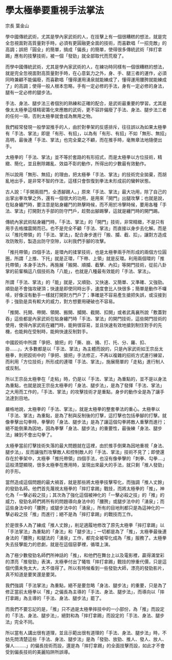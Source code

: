 # 學太極拳要重視手法掌法

宗長
葉金山

學中國傳統武術，尤其是學內家武術的人，在技擊上有一個很糟糕的想法，就是完全忽視面對高質量對手時，必須有更圓融更全面的技術，而喜歡唱「一招克敵」的高調；誤把「圓全」的簡單，搞成「偏長」的簡單，使得很多傳統武術「摔打拿踢」應有的技擊技術，被一個「發勁」就全部取代而荒廢了。

而學中國傳統武術，尤其是學內家武術的人，在練功時同樣有一個很糟糕的想法，就是完全忽視面對高質量對手時，在心意氣力之外，身、手、腿三者的運作，必須同時兼顧不能偏廢，而喜歡唱「懂得運用湧泉就能練成了，懂得運用腰胯就能練成了」的高調；使得一般人根本忽略，手有一定必修的手法，身有一定必修的身法，腿有一定必修的腿步法。

手法、身法、腿步法三者個別的熟練和正確的配合，是武術最重要的學習。尤其是像太太極拳這樣精密籌化來應敵的武術，更不容許偏廢了手法、身法、腿步法三者的任何一項，否則太極拳就會成為無用之物。

我們經常發現一般學習推手的人，由於對拳架的反感排斥，往往誤以為如果太極拳有「手法、掌法」即是「有形、有招」，以為有「有形、有招」不如「無形、無招」高明，最後連「手法、掌法」也完全棄之不顧，而在推手時，毫無章法地隨便出手。

太極拳的「手法、掌法」並不等於套路的有形招式，而是太極拳以方位技術，精緻、簡化，並且刪除雜亂、效益不彰的動作，所得出的少數最有效動作。

所以說用「無形、無招」的理由，把太極拳「手法、掌法」的技術完全拋棄，而胡亂地出手，是非常不智的作法，這樣只會恢復到拳法未形成前的蠻幹狀態。

古人說：「手開兩扇門，全憑腳踢人。」原來「手法、掌法」最大功用，除了自己的出掌出拳攻擊之外，還有一個很大的功用，是用來「開門」出腿攻擊；也就是說，在貼身纏鬥時，要注意是貼身纏鬥的熱擊時候，而不用於冷擊時候，要用各種「手法、掌法」打開對方手部的防守門戶，趁勢出腳踢擊，這就是纏鬥時的開門踢。

傳統內家武術貼身纏鬥時，「手法、掌法」的「開門」技術，非常精緻，不是只有用手去格擋震開而已。也不是完全不顧「手法、掌法」而直接以身步去化解。而是以「推托帶領」的「手法、掌法」，配合身步進行「搬、攔、截、扣」，讓對方造成攻防敗形，製造出防守空隙，以利我們手腳的攻擊。

「推托帶領」四個手法，是環內的揉掌技術，也是太極拳兩手所形成的兩個方位圓圈，所謂「上推、下托」就是正環，「下帶、上領」就是反環。利用兩個環的「推托帶領」本身手法外，再施展「搬開、順攔、截擊、內扣」等開門技術，從前八卦掌的前輩稱這八個技術為「八能」，也就是八種最有效能的「手法、掌法」。

所謂「手法、掌法」的「能」就是，又順勁、又快速、又簡單、又準確、又強勁。順勁是不會強攻硬頂；快速是即使同時出手，速度會比人快很多；簡單是動作不囉嗦，好像沒有動手一樣就打開對方門戶了；準確是不容易產生搶把失誤，或沒接到手；強勁是具有較大的威力，對方想要用硬破也不容易。

「推開、托開、帶開、領開、搬開、攔開、截開、扣開」或者武禹襄所說「敷蓋對吞」這些都是內家武術在貼身纏鬥時「手法、掌法」的開門技術，這些開門技術的使用，使得內家武術在纏鬥時，能夠很容易，並且快速有效地搶到制住對手的先機，也能夠在受制時，能夠快速反制對手。

中國跤術中所謂「爭把、搶把」的「撕、崩、捅、打、托、分、羅、扣、掛......」，大多數都是以「手法、掌法」為主體而說的，只是內家武術如王宗岳太極拳，則把跤術中的「爭把、搶把」手法修正，不再以複雜的招術方式進行練習，而利用「方位技術」所形成的連環「手法、掌法」，施展簡單的「走粘」進行制人或反制。

所以王宗岳太極拳在「走粘」時，仍是以「手法、掌法」為重點的，並不是以身法為重點，也就是說王宗岳太極拳的「身法、腿步法」，是為了發揮「手法、掌法」之大用而工作的，「手法、掌法」的攻擊技術才是重點，身步的動作全是為了讓手法達到目地。

嚴格地說，太極拳的「手法、掌法」，就是太極拳的整套拳法的重心。太極拳以「手法、掌法」為重點，是為了制與反制後的打擊，這打擊也包括拳腳的打擊。就像拳擊出勾拳時，拳擊的「身法、腿步法」是為了讓這個勾拳將敵人重擊而進行；絕不能倒果為因地，因為拳擊「身法、腿步法」的重要性，最後練「身法、腿步法」練到不會出勾拳了。

太極拳當前打擊技術失落的最大問題就在這裡，由於推手倒果為因地重視「身法、腿步法」，反而讓強烈攻擊敵人和控制敵人的「手法、掌法」技術不見了；即使還存在於拳架中，太極拳「推托帶領」四個手法，也沒有像拳擊的「刺拳、勾拳....」這般清楚顯現，很多太極拳在應用時，呈現出來最大的手法，就只剩「推人發勁」的手形。

當然造成這個問題的最大禍首，就是那些將太極拳技擊窄化，而強調「推人丈餘」的發勁名師。他們首先蔑視太極拳的「摔打拿踢」戰技，而將太極拳的「推」，神化為「一擊必殺之技」；其次為了強化這個被神化的「一擊必殺之技」的「推」的威力，發勁名師們將所有的問題導向身法中的「腰胯」或腿步法中的「湧泉」；而這些身法中的「腰胯」或腿步法中的「湧泉」，所有的目地則都只是為這神化的一擊必殺之技「推」而進行；絕不是為「摔打拿踢」的戰技而工作。

於是很多人為了練成「推人丈餘」，削足適履地修改了原先太極拳「摔打拿踢」以「手法掌法」為重點的「身法」和「腿步法」；一切都是為了「推」，太極拳最後連身法的「腰胯」和腿法的「湧泉」工作，都完全被窄化成為「推」服務了。太極拳失去技擊能力的悲劇，就是在這個惡夢裡，循環上演。

為了極少數發勁名師們所神話的「推」，和他們在舞台上以及電影裡，贏得滿堂彩的漂亮「推發勁」表演，太極拳付出了犧牲「摔打拿踢」戰技的慘重代價，只是這個代價未免太大，太不值得了。所以有時候看到一些發勁大師，漂亮的發勁影片，真不知道是要笑還是要哭。

我們強調「手法掌法」為重點，絕不是要忽略「身法、腿步法」的重要，只是為了修正當前太極拳以「推」之偏長為主導的「手法、身法、腿步法」，而導向以「摔打拿踢」為主導的「手法、身法、腿步法」罷了。

而我們不要忘記的是，「推」只不過是太極拳摔技中的一小部份，為「推」而設定的「手法、身法、腿步法」，絕對和為「摔打拿踢」而設定的「手法、身法、腿步法」完全不同。

所以當有人講出很有道理，並且示範出很有道理的「手法、身法、腿步法」時，不妨先問清楚這些「手法、身法、腿步法」是為「發勁、放勁、推人、發人、放人、彈人.........」的偏長技術而設，還是為「摔打拿踢」的全面技擊而設，如此才不會受到偏長技術的美麗陷阱所誤導。